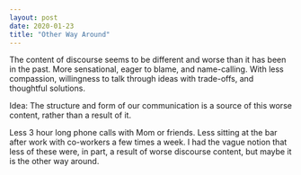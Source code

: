 ```yaml
---
layout: post
date: 2020-01-23
title: "Other Way Around"
---
```


The content of discourse seems to be different and worse than it has been in the past.
More sensational, eager to blame, and name-calling.
With less compassion, willingness to talk through ideas with trade-offs, and thoughtful solutions.

Idea: The structure and form of our communication is a source of this worse content, rather than a result of it.

Less 3 hour long phone calls with Mom or friends.
Less sitting at the bar after work with co-workers a few times a week. 
I had the vague notion that less of these were, in part, a result of worse discourse content, but maybe it is the other way around.
